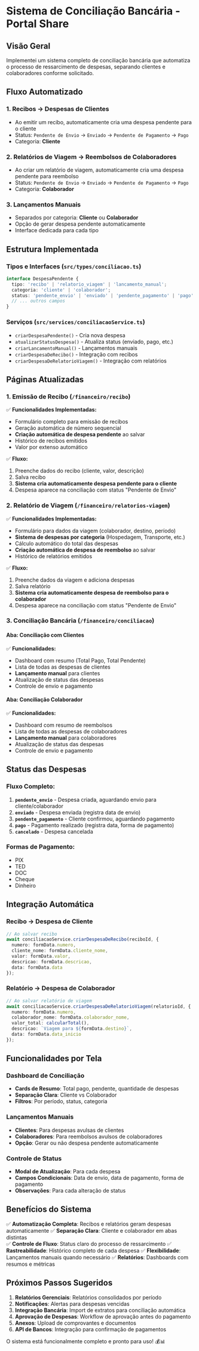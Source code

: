 # Sistema de Conciliação Bancária - Portal Share

## Visão Geral

Implementei um sistema completo de conciliação bancária que automatiza o processo de ressarcimento de despesas, separando clientes e colaboradores conforme solicitado.

## Fluxo Automatizado

### 1. **Recibos** → **Despesas de Clientes**
- Ao emitir um recibo, automaticamente cria uma despesa pendente para o cliente
- Status: `Pendente de Envio` → `Enviado` → `Pendente de Pagamento` → `Pago`
- Categoria: **Cliente**

### 2. **Relatórios de Viagem** → **Reembolsos de Colaboradores**  
- Ao criar um relatório de viagem, automaticamente cria uma despesa pendente para reembolso
- Status: `Pendente de Envio` → `Enviado` → `Pendente de Pagamento` → `Pago`
- Categoria: **Colaborador**

### 3. **Lançamentos Manuais**
- Separados por categoria: **Cliente** ou **Colaborador**
- Opção de gerar despesa pendente automaticamente
- Interface dedicada para cada tipo

## Estrutura Implementada

### **Tipos e Interfaces** (`src/types/conciliacao.ts`)
```typescript
interface DespesaPendente {
  tipo: 'recibo' | 'relatorio_viagem' | 'lancamento_manual';
  categoria: 'cliente' | 'colaborador';
  status: 'pendente_envio' | 'enviado' | 'pendente_pagamento' | 'pago' | 'cancelado';
  // ... outros campos
}
```

### **Serviços** (`src/services/conciliacaoService.ts`)
- `criarDespesaPendente()` - Cria nova despesa
- `atualizarStatusDespesa()` - Atualiza status (enviado, pago, etc.)
- `criarLancamentoManual()` - Lançamentos manuais
- `criarDespesaDeRecibo()` - Integração com recibos
- `criarDespesaDeRelatorioViagem()` - Integração com relatórios

## Páginas Atualizadas

### **1. Emissão de Recibo** (`/financeiro/recibo`)
✅ **Funcionalidades Implementadas:**
- Formulário completo para emissão de recibos
- Geração automática de número sequencial
- **Criação automática de despesa pendente** ao salvar
- Histórico de recibos emitidos
- Valor por extenso automático

✅ **Fluxo:**
1. Preenche dados do recibo (cliente, valor, descrição)
2. Salva recibo
3. **Sistema cria automaticamente despesa pendente para o cliente**
4. Despesa aparece na conciliação com status "Pendente de Envio"

### **2. Relatório de Viagem** (`/financeiro/relatorios-viagem`)
✅ **Funcionalidades Implementadas:**
- Formulário para dados da viagem (colaborador, destino, período)
- **Sistema de despesas por categoria** (Hospedagem, Transporte, etc.)
- Cálculo automático do total das despesas
- **Criação automática de despesa de reembolso** ao salvar
- Histórico de relatórios emitidos

✅ **Fluxo:**
1. Preenche dados da viagem e adiciona despesas
2. Salva relatório
3. **Sistema cria automaticamente despesa de reembolso para o colaborador**
4. Despesa aparece na conciliação com status "Pendente de Envio"

### **3. Conciliação Bancária** (`/financeiro/conciliacao`)

#### **Aba: Conciliação com Clientes**
✅ **Funcionalidades:**
- Dashboard com resumo (Total Pago, Total Pendente)
- Lista de todas as despesas de clientes
- **Lançamento manual** para clientes
- Atualização de status das despesas
- Controle de envio e pagamento

#### **Aba: Conciliação Colaborador**  
✅ **Funcionalidades:**
- Dashboard com resumo de reembolsos
- Lista de todas as despesas de colaboradores
- **Lançamento manual** para colaboradores
- Atualização de status das despesas
- Controle de envio e pagamento

## Status das Despesas

### **Fluxo Completo:**
1. **`pendente_envio`** - Despesa criada, aguardando envio para cliente/colaborador
2. **`enviado`** - Despesa enviada (registra data de envio)
3. **`pendente_pagamento`** - Cliente confirmou, aguardando pagamento
4. **`pago`** - Pagamento realizado (registra data, forma de pagamento)
5. **`cancelado`** - Despesa cancelada

### **Formas de Pagamento:**
- PIX
- TED  
- DOC
- Cheque
- Dinheiro

## Integração Automática

### **Recibo → Despesa de Cliente**
```typescript
// Ao salvar recibo
await conciliacaoService.criarDespesaDeRecibo(reciboId, {
  numero: formData.numero,
  cliente_nome: formData.cliente_nome,
  valor: formData.valor,
  descricao: formData.descricao,
  data: formData.data
});
```

### **Relatório → Despesa de Colaborador**
```typescript
// Ao salvar relatório de viagem  
await conciliacaoService.criarDespesaDeRelatorioViagem(relatorioId, {
  numero: formData.numero,
  colaborador_nome: formData.colaborador_nome,
  valor_total: calcularTotal(),
  descricao: `Viagem para ${formData.destino}`,
  data: formData.data_inicio
});
```

## Funcionalidades por Tela

### **Dashboard de Conciliação**
- **Cards de Resumo**: Total pago, pendente, quantidade de despesas
- **Separação Clara**: Cliente vs Colaborador
- **Filtros**: Por período, status, categoria

### **Lançamentos Manuais**
- **Clientes**: Para despesas avulsas de clientes
- **Colaboradores**: Para reembolsos avulsos de colaboradores
- **Opção**: Gerar ou não despesa pendente automaticamente

### **Controle de Status**
- **Modal de Atualização**: Para cada despesa
- **Campos Condicionais**: Data de envio, data de pagamento, forma de pagamento
- **Observações**: Para cada alteração de status

## Benefícios do Sistema

✅ **Automatização Completa**: Recibos e relatórios geram despesas automaticamente
✅ **Separação Clara**: Cliente e colaborador em abas distintas  
✅ **Controle de Fluxo**: Status claro do processo de ressarcimento
✅ **Rastreabilidade**: Histórico completo de cada despesa
✅ **Flexibilidade**: Lançamentos manuais quando necessário
✅ **Relatórios**: Dashboards com resumos e métricas

## Próximos Passos Sugeridos

1. **Relatórios Gerenciais**: Relatórios consolidados por período
2. **Notificações**: Alertas para despesas vencidas
3. **Integração Bancária**: Import de extratos para conciliação automática
4. **Aprovação de Despesas**: Workflow de aprovação antes do pagamento
5. **Anexos**: Upload de comprovantes e documentos
6. **API de Bancos**: Integração para confirmação de pagamentos

O sistema está funcionalmente completo e pronto para uso! 💰📊